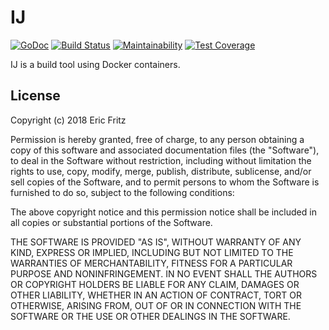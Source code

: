 # IJ

[![GoDoc](https://godoc.org/github.com/efritz/ij?status.svg)](https://godoc.org/github.com/efritz/ij)
[![Build Status](https://secure.travis-ci.org/efritz/ij.png)](http://travis-ci.org/efritz/ij)
[![Maintainability](https://api.codeclimate.com/v1/badges/63b7e45a56b21d361a62/maintainability)](https://codeclimate.com/github/efritz/ij/maintainability)
[![Test Coverage](https://api.codeclimate.com/v1/badges/63b7e45a56b21d361a62/test_coverage)](https://codeclimate.com/github/efritz/ij/test_coverage)

IJ is a build tool using Docker containers.

## License

Copyright (c) 2018 Eric Fritz

Permission is hereby granted, free of charge, to any person obtaining a copy
of this software and associated documentation files (the "Software"), to deal
in the Software without restriction, including without limitation the rights
to use, copy, modify, merge, publish, distribute, sublicense, and/or sell
copies of the Software, and to permit persons to whom the Software is
furnished to do so, subject to the following conditions:

The above copyright notice and this permission notice shall be included in
all copies or substantial portions of the Software.

THE SOFTWARE IS PROVIDED "AS IS", WITHOUT WARRANTY OF ANY KIND, EXPRESS OR
IMPLIED, INCLUDING BUT NOT LIMITED TO THE WARRANTIES OF MERCHANTABILITY,
FITNESS FOR A PARTICULAR PURPOSE AND NONINFRINGEMENT. IN NO EVENT SHALL THE
AUTHORS OR COPYRIGHT HOLDERS BE LIABLE FOR ANY CLAIM, DAMAGES OR OTHER
LIABILITY, WHETHER IN AN ACTION OF CONTRACT, TORT OR OTHERWISE, ARISING FROM,
OUT OF OR IN CONNECTION WITH THE SOFTWARE OR THE USE OR OTHER DEALINGS IN
THE SOFTWARE.
